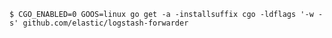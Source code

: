 `$ CGO_ENABLED=0 GOOS=linux go get -a -installsuffix cgo -ldflags '-w -s' github.com/elastic/logstash-forwarder`
